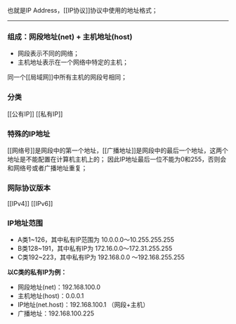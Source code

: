 也就是IP Address，[[IP协议]]协议中使用的地址格式；
***
### 组成：网段地址(net) + 主机地址(host)
- 网段表示不同的网络；
- 主机地址表示在一个网络中特定的主机；

同一个[[局域网]]中所有主机的网段号相同；
### 分类
[[公有IP]]
[[私有IP]]
### 特殊的IP地址
[[网络号]]是网段中的第一个地址，[[广播地址]]是网段中的最后一个地址，这两个地址是不能配置在计算机主机上的；
因此IP地址最后一位不能为0和255，否则会和网络号或者广播地址重复；
### 网际协议版本
[[IPv4]]
[[IPv6]]
### IP地址范围
- A类1~126，其中私有IP范围为 10.0.0.0～10.255.255.255
- B类128~191，其中私有IP为 172.16.0.0～172.31.255.255
- C类192~223，其中私有IP为 192.168.0.0 ～192.168.255.255

**以C类的私有IP为例：**
- 网段地址(net)：192.168.100.0
- 主机地址(host)：0.0.0.1
- IP地址(net.host)：192.168.100.1 （网段+主机）
- 广播地址：192.168.100.225